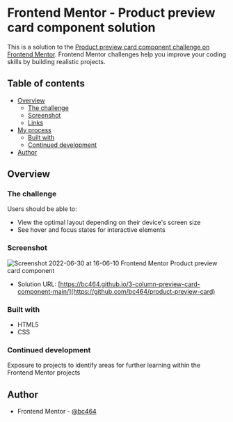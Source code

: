 # Frontend Mentor - Product preview card component solution

This is a solution to the [Product preview card component challenge on Frontend Mentor](https://www.frontendmentor.io/challenges/product-preview-card-component-GO7UmttRfa). Frontend Mentor challenges help you improve your coding skills by building realistic projects. 

## Table of contents

- [Overview](#overview)
  - [The challenge](#the-challenge)
  - [Screenshot](#screenshot)
  - [Links](#links)
- [My process](#my-process)
  - [Built with](#built-with)
   - [Continued development](#continued-development)
- [Author](#author)


## Overview

### The challenge

Users should be able to:

- View the optimal layout depending on their device's screen size
- See hover and focus states for interactive elements



### Screenshot

![Screenshot 2022-06-30 at 16-06-10 Frontend Mentor Product preview card component](https://user-images.githubusercontent.com/82536545/176699431-2cbbc5b2-6c43-478a-8d22-b283644c46dd.png)


- Solution URL: [https://bc464.github.io/3-column-preview-card-component-main/](https://github.com/bc464/product-preview-card)

### Built with

- HTML5
- CSS 

### Continued development

Exposure to projects to identify areas for further learning within the Frontend Mentor projects

## Author

- Frontend Mentor - [@bc464](https://www.frontendmentor.io/profile/yourusername)
